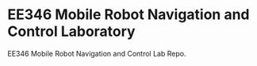 # EE346 Mobile Robot Navigation and Control Laboratory

EE346 Mobile Robot Navigation and Control Lab Repo.

